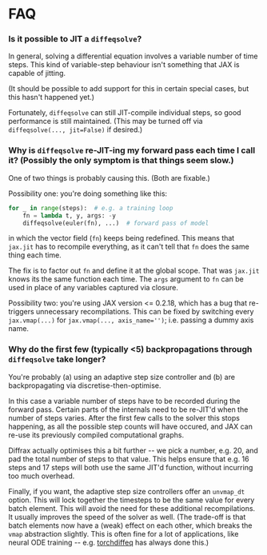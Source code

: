 # FAQ

### Is it possible to JIT a `diffeqsolve`?
In general, solving a differential equation involves a variable number of time steps. This kind of variable-step behaviour isn't something that JAX is capable of jitting.

(It should be possible to add support for this in certain special cases, but this hasn't happened yet.)

Fortunately, `diffeqsolve` can still JIT-compile individual steps, so good performance is still maintained. (This may be turned off via `diffeqsolve(..., jit=False)` if desired.)

### Why is `diffeqsolve` re-JIT-ing my forward pass each time I call it? (Possibly the only symptom is that things seem slow.)
One of two things is probably causing this. (Both are fixable.)

Possibility one: you're doing something like this:
```python
for _ in range(steps):  # e.g. a training loop
    fn = lambda t, y, args: -y
    diffeqsolve(euler(fn), ...)  # forward pass of model
```
in which the vector field (`fn`) keeps being redefined. This means that `jax.jit` has to recompile everything, as it can't tell that `fn` does the same thing each time.

The fix is to factor out `fn` and define it at the global scope. That was `jax.jit` knows its the same function each time. The `args` argument to `fn` can be used in place of any variables captured via closure.

Possibility two: you're using JAX version <= 0.2.18, which has a bug that re-triggers unnecessary recompilations. This can be fixed by switching every `jax.vmap(...)` for `jax.vmap(..., axis_name='')`; i.e. passing a dummy axis name.

### Why do the first few (typically <5) backpropagations through `diffeqsolve` take longer?
You're probably (a) using an adaptive step size controller and (b) are backpropagating via discretise-then-optimise.

In this case a variable number of steps have to be recorded during the forward pass. Certain parts of the internals need to be re-JIT'd when the number of steps varies. After the first few calls to the solver this stops happening, as all the possible step counts will have occured, and JAX can re-use its previously compiled computational graphs.

Diffrax actually optimises this a bit further -- we pick a number, e.g. 20, and pad the total number of steps to that value. This helps ensure that e.g. 16 steps and 17 steps will both use the same JIT'd function, without incurring too much overhead.

Finally, if you want, the adaptive step size controllers offer an `unvmap_dt` option. This will lock together the timesteps to be the same value for every batch element. This will avoid the need for these additional recompilations. It usually improves the speed of the solver as well. (The trade-off is that batch elements now have a (weak) effect on each other, which breaks the `vmap` abstraction slightly. This is often fine for a lot of applications, like neural ODE training -- e.g. [torchdiffeq](https://github.com/rtqichen/torchdiffeq) has always done this.)
